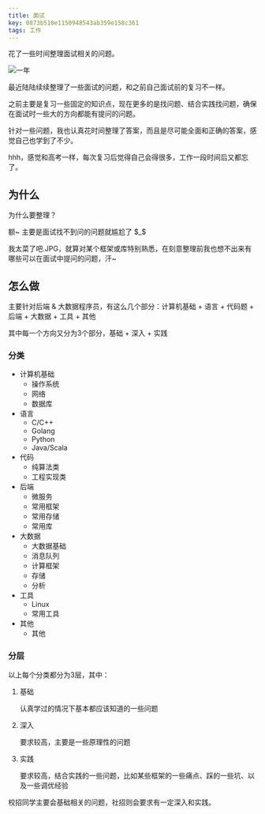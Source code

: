 ```yaml
---
title: 面试
key: 0873b510e1150948543ab359e158c361
tags: 工作
---
```


花了一些时间整理面试相关的问题。

![一年](http://118.24.108.205:8086/pic/blog/ditou.jpg)

<!--more-->

最近陆陆续续整理了一些面试的问题，和之前自己面试前的复习不一样。

之前主要是复习一些固定的知识点，现在更多的是找问题、结合实践找问题，确保在面试时一些大的方向都能有提问的问题。

针对一些问题，我也认真花时间整理了答案，而且是尽可能全面和正确的答案，感觉自己也学到了不少。

hhh，感觉和高考一样，每次复习后觉得自己会得很多，工作一段时间后又都忘了。

## 为什么

为什么要整理？

额~ 主要是面试找不到问的问题就尴尬了 \$_\$

我太菜了吧.JPG，就算对某个框架或库特别熟悉，在刻意整理前我也想不出来有哪些可以在面试中提问的问题，汗~

## 怎么做

主要针对后端 & 大数据程序员，有这么几个部分：计算机基础 + 语言 + 代码题 + 后端 + 大数据 + 工具 + 其他

其中每一个方向又分为3个部分，基础 + 深入 + 实践

### 分类

- 计算机基础
  - 操作系统
  - 网络
  - 数据库
- 语言
  - C/C++
  - Golang
  - Python
  - Java/Scala
- 代码
  - 纯算法类
  - 工程实现类
- 后端
  - 微服务
  - 常用框架
  - 常用存储
  - 常用库
- 大数据
  - 大数据基础
  - 消息队列
  - 计算框架
  - 存储
  - 分析
- 工具
  - Linux
  - 常用工具
- 其他
  - 其他

### 分层

以上每个分类都分为3层，其中：

1. 基础

   认真学过的情况下基本都应该知道的一些问题

2. 深入

   要求较高，主要是一些原理性的问题

3. 实践

   要求较高，结合实践的一些问题，比如某些框架的一些痛点、踩的一些坑、以及一些调优经验

校招同学主要会基础相关的问题，社招则会要求有一定深入和实践。


